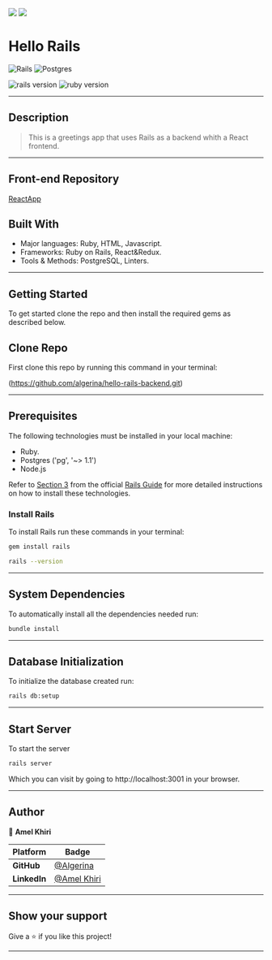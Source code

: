 ![](https://img.shields.io/badge/Microverse-blueviolet)
![](https://img.shields.io/static/v1?label=BY&message=Algerina&color=pink)


# Hello Rails 
![Rails](https://img.shields.io/badge/rails-%23CC0000.svg?style=for-the-badge&logo=ruby-on-rails&logoColor=white)
![Postgres](https://img.shields.io/badge/postgres-%23316192.svg?style=for-the-badge&logo=postgresql&logoColor=white)


![rails version](https://img.shields.io/badge/Rails-7-red)
![ruby version](https://img.shields.io/badge/Ruby-3.x-yellow)
<hr>

## Description
> This is  a greetings app that uses Rails as a backend whith a React frontend.
<hr>



 
## Front-end Repository 

[ReactApp](https://github.com/algerina/hello-react-front)


## Built With

- Major languages: Ruby, HTML, Javascript.
- Frameworks: Ruby on Rails, React&Redux.
- Tools & Methods: PostgreSQL, Linters.
<hr>

## Getting Started

To get started clone the repo and then install the required gems as described below.


## Clone Repo

First clone this repo by running this command in your terminal:

(https://github.com/algerina/hello-rails-backend.git)

<hr>

## Prerequisites

The following technologies must be installed in your local machine:

 - Ruby.
 - Postgres ('pg', '~> 1.1')
 - Node.js 

Refer to [Section 3](https://guides.rubyonrails.org/v5.1/getting_started.html#:~:text=3%20Creating%20a%20New%20Rails%20Project) from the official [Rails Guide](https://rubyonrails.org/) for more detailed instructions on how to install these technologies.

### Install Rails
To install Rails run these commands in your terminal:
~~~ bash
gem install rails

rails --version
~~~
<hr>

## System Dependencies

To automatically install all the dependencies needed run:

~~~ bash
bundle install
~~~
<hr>

## Database Initialization
To initialize the database created  run:
~~~ bash
rails db:setup
~~~
<hr>

## Start Server
To start the server
~~~ bash
rails server
~~~
Which you can visit by going to http://localhost:3001 in your browser.
<hr>


## Author
👤 **Amel Khiri**

 Platform | Badge |
 --- | --- |
 **GitHub**  | [@Algerina](https://github.com/Algerina)
 **LinkedIn** | [@Amel Khiri](https://www.linkedin.com/in/amel-khiri/)

<hr>
 
## Show your support

Give a ⭐️ if you like this project!
<hr>



